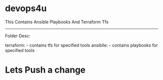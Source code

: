 # devops4u
This Contains Ansible Playbooks And Terraform Tfs

----------------------------------------------

Folder Desc:
 
terraform: - contains tfs for specified tools
ansiblle:  - contains playbooks for specified tools

# Lets Push a change 
